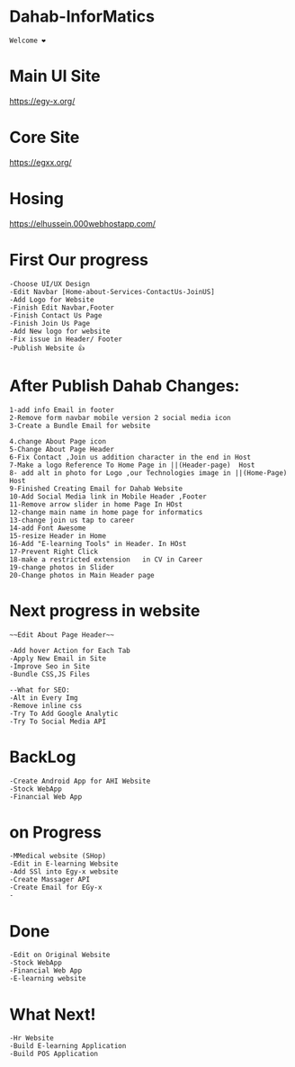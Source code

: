 # Dahab-InforMatics
    Welcome ❤️

# Main UI Site
https://egy-x.org/

# Core Site
https://egxx.org/

# Hosing 
https://elhussein.000webhostapp.com/



# First Our progress
    -Choose UI/UX Design  
    -Edit Navbar [Home-about-Services-ContactUs-JoinUS]
    -Add Logo for Website
    -Finish Edit Navbar,Footer
    -Finish Contact Us Page
    -Finish Join Us Page 
    -Add New logo for website
    -Fix issue in Header/ Footer
    -Publish Website 👍



# After Publish Dahab Changes:
    1-add info Email in footer
    2-Remove form navbar mobile version 2 social media icon
    3-Create a Bundle Email for website

    4.change About Page icon 
    5-Change About Page Header 
    6-Fix Contact ,Join us addition character in the end in Host
    7-Make a logo Reference To Home Page in ||(Header-page)  Host
    8- add alt in photo for Logo ,our Technologies image in ||(Home-Page) Host
    9-Finished Creating Email for Dahab Website
    10-Add Social Media link in Mobile Header ,Footer
    11-Remove arrow slider in home Page In HOst
    12-change main name in home page for informatics
    13-change join us tap to career
    14-add Font Awesome
    15-resize Header in Home
    16-Add "E-learning Tools" in Header. In HOst
    17-Prevent Right Click
    18-make a restricted extension   in CV in Career
    19-change photos in Slider 
    20-Change photos in Main Header page 

# Next progress in website

    ~~Edit About Page Header~~
    
    -Add hover Action for Each Tab
    -Apply New Email in Site
    -Improve Seo in Site
    -Bundle CSS,JS Files 

    --What for SEO:
    -Alt in Every Img
    -Remove inline css
    -Try To Add Google Analytic
    -Try To Social Media API
    



# BackLog
    -Create Android App for AHI Website
    -Stock WebApp 
    -Financial Web App
    


# on Progress
    -MMedical website (SHop)
    -Edit in E-learning Website
    -Add SSl into Egy-x website
    -Create Massager API
    -Create Email for EGy-x
    -



# Done
    -Edit on Original Website 
    -Stock WebApp 
    -Financial Web App
    -E-learning website








# What Next!

    -Hr Website
    -Build E-learning Application
    -Build POS Application

